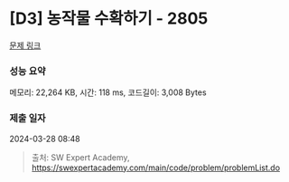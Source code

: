 # [D3] 농작물 수확하기 - 2805 

[문제 링크](https://swexpertacademy.com/main/code/problem/problemDetail.do?contestProbId=AV7GLXqKAWYDFAXB) 

### 성능 요약

메모리: 22,264 KB, 시간: 118 ms, 코드길이: 3,008 Bytes

### 제출 일자

2024-03-28 08:48



> 출처: SW Expert Academy, https://swexpertacademy.com/main/code/problem/problemList.do